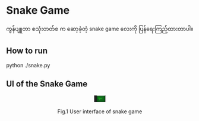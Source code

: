 # Snake Game

ကွန်ပျူတာ စသုံးတတ်စ က ဆော့ခဲ့တဲ့ snake game လေးကို ပြန်ရေးကြည့်ထားတာပါ။  

## How to run

python ./snake.py  

## UI of the Snake Game

<p align="center">
<img src="https://github.com/ye-kyaw-thu/this-and-that/blob/main/python/fig/snake_game/snake_game_UI2.png" alt="Snake Game UI" width="30" />  
</p>  
<div align="center">
  Fig.1 User interface of snake game  
</div> 

<br />

